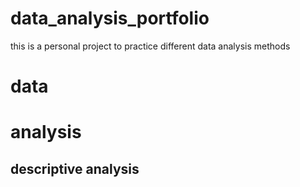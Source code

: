 # data_analysis_portfolio
this is a personal project to practice different data analysis methods

# data

# analysis

## descriptive analysis
